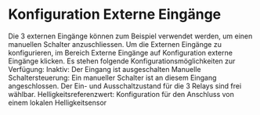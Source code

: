 # Konfiguration Externe Eingänge

Die 3 externen Eingänge können zum Beispiel verwendet werden, um einen manuellen Schalter anzuschliessen. Um die Externen Eingänge zu konfigurieren, im Bereich Externe Eingänge auf Konfiguration externe Eingänge klicken.
Es stehen folgende Konfigurationsmöglichkeiten zur Verfügung:
Inaktiv: Der Eingang ist ausgeschalten
Manuelle Schaltersteuerung: Ein manueller Schalter ist an diesem Eingang angeschlossen. Der Ein- und Ausschaltzustand für die 3 Relays sind frei wählbar.
Helligkeitsreferenzwert: Konfiguration für den Anschluss von einem lokalen Helligkeitsensor